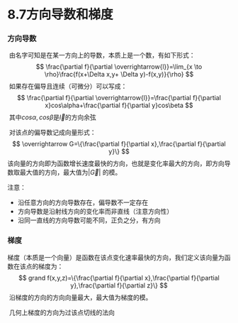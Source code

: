 # 8.7方向导数和梯度

### 方向导数

​		由名字可知是在某一方向上的导数，本质上是一个数，有如下形式：
$$
\frac{\partial f}{\partial \overrightarrow{l}}=\lim_{x \to \rho}\frac{f(x+\Delta x,y+ \Delta y)-f(x,y)}{\rho}
$$
​		如果存在偏导且连续（可微分）可以写成：
$$
\frac{\partial f}{\partial \overrightarrow{l}}=\frac{\partial f}{\partial x}cos\alpha+\frac{\partial f}{\partial y}cos\beta
$$
​		其中$cos\alpha,cos\beta$是$\overrightarrow{l}$的方向余弦

​		对该点的偏导数记成向量形式：
$$
\overrightarrow G=\{\frac{\partial f}{\partial x},\frac{\partial f}{\partial y}\}
$$
​		该向量的方向即为函数增长速度最快的方向，也就是变化率最大的方向，即方向导数取最大值的方向，最大值为$|\overrightarrow G|$ 的模。

注意：

- 沿任意方向的方向导数存在，偏导数不一定存在
- 方向导数是沿射线方向的变化率而非直线（注意方向性）
- 沿同一直线的方向导数可能不同，正负之分，有方向

### 梯度

​		梯度（本质是一个向量）是函数在该点变化速率最快的方向，我们定义该向量为函数在该点的梯度为：
$$
grand f(x,y,z)=\{\frac{\partial f}{\partial x},\frac{\partial f}{\partial y},\frac{\partial f}{\partial z}\}
$$
​		沿梯度的方向的方向向量最大，最大值为梯度的模。

​		几何上梯度的方向为过该点切线的法向